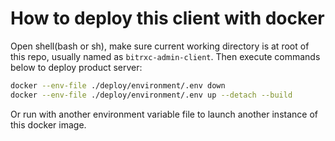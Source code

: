 # How to deploy this client with docker

Open shell(bash or sh), make sure current working directory is at root of this repo, usually named as `bitrxc-admin-client`. Then execute commands below to deploy product server:
```bash
docker --env-file ./deploy/environment/.env down
docker --env-file ./deploy/environment/.env up --detach --build
```

Or run with another environment variable file to launch another instance of this docker image.
